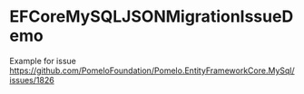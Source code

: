 # EFCoreMySQLJSONMigrationIssueDemo

Example for issue https://github.com/PomeloFoundation/Pomelo.EntityFrameworkCore.MySql/issues/1826
